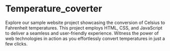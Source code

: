 # Temperature_coverter
Explore our sample website project showcasing the conversion of Celsius to Fahrenheit temperatures. This project employs HTML, CSS, and JavaScript to deliver a seamless and user-friendly experience. Witness the power of web technologies in action as you effortlessly convert temperatures in just a few clicks.
